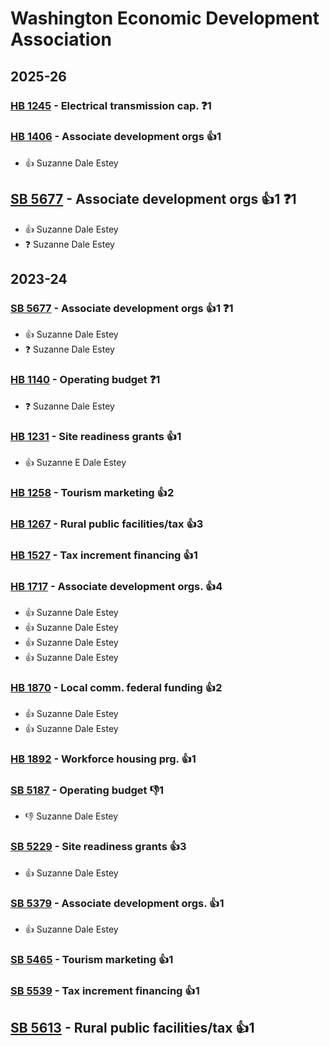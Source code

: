# Washington Economic Development Association
## 2025-26

### [HB 1245](/bill/2025-26/hb/1245/) - Electrical transmission cap.   ❓1

### [HB 1406](/bill/2025-26/hb/1406/) - Associate development orgs 👍1  
* 👍 Suzanne Dale Estey

## [SB 5677](/bill/2025-26/sb/5677/) - Associate development orgs 👍1  ❓1
* 👍 Suzanne Dale Estey
* ❓ Suzanne Dale Estey

## 2023-24

### [SB 5677](/bill/2023-24/sb/5677/) - Associate development orgs 👍1  ❓1
* 👍 Suzanne Dale Estey
* ❓ Suzanne Dale Estey

### [HB 1140](/bill/2023-24/hb/1140/) - Operating budget   ❓1
* ❓ Suzanne Dale Estey

### [HB 1231](/bill/2023-24/hb/1231/) - Site readiness grants 👍1  
* 👍 Suzanne E Dale Estey

### [HB 1258](/bill/2023-24/hb/1258/) - Tourism marketing 👍2  

### [HB 1267](/bill/2023-24/hb/1267/) - Rural public facilities/tax 👍3  

### [HB 1527](/bill/2023-24/hb/1527/) - Tax increment financing 👍1  

### [HB 1717](/bill/2023-24/hb/1717/) - Associate development orgs. 👍4  
* 👍 Suzanne Dale Estey
* 👍 Suzanne Dale Estey
* 👍 Suzanne Dale Estey
* 👍 Suzanne Dale Estey

### [HB 1870](/bill/2023-24/hb/1870/) - Local comm. federal funding 👍2  
* 👍 Suzanne Dale Estey
* 👍 Suzanne Dale Estey

### [HB 1892](/bill/2023-24/hb/1892/) - Workforce housing prg. 👍1  

### [SB 5187](/bill/2023-24/sb/5187/) - Operating budget  👎1 
* 👎 Suzanne Dale Estey

### [SB 5229](/bill/2023-24/sb/5229/) - Site readiness grants 👍3  
* 👍 Suzanne Dale Estey

### [SB 5379](/bill/2023-24/sb/5379/) - Associate development orgs. 👍1  
* 👍 Suzanne Dale Estey

### [SB 5465](/bill/2023-24/sb/5465/) - Tourism marketing 👍1  

### [SB 5539](/bill/2023-24/sb/5539/) - Tax increment financing 👍1  

## [SB 5613](/bill/2023-24/sb/5613/) - Rural public facilities/tax 👍1  
